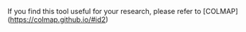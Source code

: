 If you find this tool useful for your research, please refer to [COLMAP] (https://colmap.github.io/#id2)
